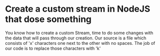 # Create a custom stream in NodeJS that dose something

You know how to create a custom Stream, time to do some changes with the data that will pass through our creation. Our source is a file which consists of 'x' characters one next to the other with no spaces. The job of our code is to replace those characters with 'k'